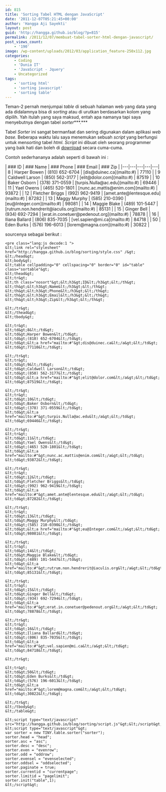 ```yaml
---
id: 815
title: 'Sorting Tabel HTML dengan JavaScript'
date: '2011-12-07T05:21:45+00:00'
author: 'Hangga Aji Sayekti'
layout: post
guid: 'http://hangga.github.io/blog/?p=815'
permalink: /2011/12/07/membuat-tabel-sorter-html-dengan-javascript/
post_views_count:
    - '190'
image: /wp-content/uploads/2012/03/application_feature-250x112.jpg
categories:
    - Coding
    - 'Dunia IT'
    - 'JavaScript - Jquery'
    - Uncategorized
tags:
    - 'sorting html'
    - 'sorting javascript'
    - 'sorting table'
---
```


Teman-2 pernah menjumpai *table*  di sebuah halaman web yang data yang ada didalamnya bisa di *sorting* atau di urutkan berdasarkan kolom yang dipilih. Yah itulah yang saya maksud, entah apa namanya tapi saya menyebutnya dengan tabel *sorter****.***

Tabel *Sorter* ini sangat bermanfaat dan sering digunakan dalam aplikasi *web base.* Beberapa waktu lalu saya menemukan sebuah *script* yang berfungsi untuk men*sorting* tabel *html. Script* ini dibuat oleh seorang programmer yang baik hati dan boleh di [download](http://www.scriptiny.com/2009/03/table-sorter/) secara cuma-cuma.

Contoh sederhananya adalah seperti di bawah ini :

<link href="http://hangga.github.io/blog/sorting/style.css" rel="stylesheet"></link>| ### ID | ### Name | ### Phone | ### Email | ### Zip |
|---|---|---|---|---|
| 8 | Harper Bowen | (810) 652-6704 | [dis@duinec.ca](mailto:#) | 77110 |
| 9 | Caldwell Larson | (850) 562-3177 | [elit@dolor.com](mailto:#) | 87519 |
| 10 | Baker Osborn | (378) 371-0559 | [turpis.Nulla@ac.edu](mailto:#) | 69446 |
| 11 | Yael Owens | (465) 520-1801 | [nunc.ac.mattis@enim.com](mailto:#) | 93872 |
| 12 | Fletcher Briggs | (992) 962-9419 | [amet.ante@lentesque.edu](mailto:#) | 87282 |
| 13 | Maggy Murphy | (585) 210-0390 | [eu@Integer.com](mailto:#) | 98081 |
| 14 | Maggie Blake | (489) 101-5447 | [rutrum.non.hendrerit@iaculis.org](mailto:#) | 85131 |
| 15 | Ginger Bell | (934) 692-7294 | [erat.in.conetuer@pedenout.org](mailto:#) | 78878 |
| 16 | Iliana Ballard | (806) 835-7035 | [vel.sapien@mi.ca](mailto:#) | 84718 |
| 50 | Eden Burks | (576) 196-6013 | [lorem@magna.com](mailto:#) | 30822 |

<script src="http://hangga.github.io/blog/sorting/script.js" type="text/javascript"></script>  
<script type="text/javascript">// <![CDATA[
		var sorter = new TINY.table.sorter("sorter");
			sorter.head = "head";
			sorter.asc = "asc";
			sorter.desc = "desc";
			sorter.even = "evenrow";
			sorter.odd = "oddrow";
			sorter.evensel = "evenselected";
			sorter.oddsel = "oddselected";
			sorter.paginate = true;
			sorter.currentid = "currentpage";
			sorter.limitid = "pagelimit";
			sorter.init("table",1);

// ]]></script>  
sourcenya sebagai berikut :

```
<pre class="lang:js decode:1 ">
&lt;link rel="stylesheet" href="http://hangga.github.io/blog/sorting/style.css" /&gt;
&lt;/head&gt;
&lt;body&gt;
&lt;table cellpadding="0" cellspacing="0" border="0" id="table" class="sortable"&gt;
&lt;thead&gt;
&lt;tr&gt;
&lt;th class="nosort"&gt;&lt;h3&gt;ID&lt;/h3&gt;&lt;/th&gt;
&lt;th&gt;&lt;h3&gt;Name&lt;/h3&gt;&lt;/th&gt;
&lt;th&gt;&lt;h3&gt;Phone&lt;/h3&gt;&lt;/th&gt;
&lt;th&gt;&lt;h3&gt;Email&lt;/h3&gt;&lt;/th&gt;
&lt;th&gt;&lt;h3&gt;Zip&lt;/h3&gt;&lt;/th&gt;

&lt;/tr&gt;
&lt;/thead&gt;
&lt;tbody&gt;

&lt;tr&gt;
&lt;td&gt;8&lt;/td&gt;
&lt;td&gt;Harper Bowen&lt;/td&gt;
&lt;td&gt;(810) 652-6704&lt;/td&gt;
&lt;td&gt;&lt;a href="mailto:#"&gt;dis@duinec.ca&lt;/a&gt;&lt;/td&gt;
&lt;td&gt;77110&lt;/td&gt;

&lt;/tr&gt;
&lt;tr&gt;
&lt;td&gt;9&lt;/td&gt;
&lt;td&gt;Caldwell Larson&lt;/td&gt;
&lt;td&gt;(850) 562-3177&lt;/td&gt;
&lt;td&gt;&lt;a href="mailto:#"&gt;elit@dolor.com&lt;/a&gt;&lt;/td&gt;
&lt;td&gt;87519&lt;/td&gt;

&lt;/tr&gt;
&lt;tr&gt;
&lt;td&gt;10&lt;/td&gt;
&lt;td&gt;Baker Osborn&lt;/td&gt;
&lt;td&gt;(378) 371-0559&lt;/td&gt;
&lt;td&gt;&lt;a href="mailto:#"&gt;turpis.Nulla@ac.edu&lt;/a&gt;&lt;/td&gt;
&lt;td&gt;69446&lt;/td&gt;

&lt;/tr&gt;
&lt;tr&gt;
&lt;td&gt;11&lt;/td&gt;
&lt;td&gt;Yael Owens&lt;/td&gt;
&lt;td&gt;(465) 520-1801&lt;/td&gt;
&lt;td&gt;&lt;a href="mailto:#"&gt;nunc.ac.mattis@enim.com&lt;/a&gt;&lt;/td&gt;
&lt;td&gt;93872&lt;/td&gt;

&lt;/tr&gt;
&lt;tr&gt;
&lt;td&gt;12&lt;/td&gt;
&lt;td&gt;Fletcher Briggs&lt;/td&gt;
&lt;td&gt;(992) 962-9419&lt;/td&gt;
&lt;td&gt;&lt;a href="mailto:#"&gt;amet.ante@lentesque.edu&lt;/a&gt;&lt;/td&gt;
&lt;td&gt;87282&lt;/td&gt;

&lt;/tr&gt;
&lt;tr&gt;
&lt;td&gt;13&lt;/td&gt;
&lt;td&gt;Maggy Murphy&lt;/td&gt;
&lt;td&gt;(585) 210-0390&lt;/td&gt;
&lt;td&gt;&lt;a href="mailto:#"&gt;eu@Integer.com&lt;/a&gt;&lt;/td&gt;
&lt;td&gt;98081&lt;/td&gt;

&lt;/tr&gt;
&lt;tr&gt;
&lt;td&gt;14&lt;/td&gt;
&lt;td&gt;Maggie Blake&lt;/td&gt;
&lt;td&gt;(489) 101-5447&lt;/td&gt;
&lt;td&gt;&lt;a href="mailto:#"&gt;rutrum.non.hendrerit@iaculis.org&lt;/a&gt;&lt;/td&gt;
&lt;td&gt;85131&lt;/td&gt;

&lt;/tr&gt;
&lt;tr&gt;
&lt;td&gt;15&lt;/td&gt;
&lt;td&gt;Ginger Bell&lt;/td&gt;
&lt;td&gt;(934) 692-7294&lt;/td&gt;
&lt;td&gt;&lt;a href="mailto:#"&gt;erat.in.conetuer@pedenout.org&lt;/a&gt;&lt;/td&gt;
&lt;td&gt;78878&lt;/td&gt;

&lt;/tr&gt;
&lt;tr&gt;
&lt;td&gt;16&lt;/td&gt;
&lt;td&gt;Iliana Ballard&lt;/td&gt;
&lt;td&gt;(806) 835-7035&lt;/td&gt;
&lt;td&gt;&lt;a href="mailto:#"&gt;vel.sapien@mi.ca&lt;/a&gt;&lt;/td&gt;
&lt;td&gt;84718&lt;/td&gt;

&lt;/tr&gt;

&lt;tr&gt;
&lt;td&gt;50&lt;/td&gt;
&lt;td&gt;Eden Burks&lt;/td&gt;
&lt;td&gt;(576) 196-6013&lt;/td&gt;
&lt;td&gt;&lt;a href="mailto:#"&gt;lorem@magna.com&lt;/a&gt;&lt;/td&gt;
&lt;td&gt;30822&lt;/td&gt;

&lt;/tr&gt;
&lt;/tbody&gt;
&lt;/table&gt;

&lt;script type="text/javascript" src="http://hangga.github.io/blog/sorting/script.js"&gt;&lt;/script&gt;
&lt;script type="text/javascript"&gt;
var sorter = new TINY.table.sorter("sorter");
sorter.head = "head";
sorter.asc = "asc";
sorter.desc = "desc";
sorter.even = "evenrow";
sorter.odd = "oddrow";
sorter.evensel = "evenselected";
sorter.oddsel = "oddselected";
sorter.paginate = true;
sorter.currentid = "currentpage";
sorter.limitid = "pagelimit";
sorter.init("table",1);
&lt;/script&gt;
```